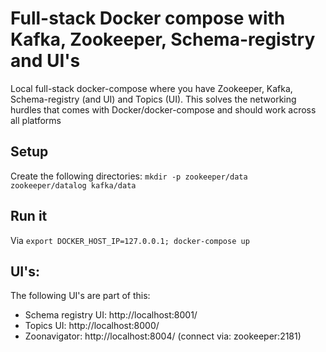 # Full-stack Docker compose with Kafka, Zookeeper, Schema-registry and UI's
Local full-stack docker-compose where you have Zookeeper, Kafka, Schema-registry (and UI) and Topics (UI). This solves the networking hurdles that comes with Docker/docker-compose and should work across all platforms

## Setup
Create the following directories:
```mkdir -p zookeeper/data zookeeper/datalog kafka/data```

## Run it
Via ```export DOCKER_HOST_IP=127.0.0.1; docker-compose up```

## UI's:
The following UI's are part of this:
* Schema registry UI: http://localhost:8001/
* Topics UI: http://localhost:8000/
* Zoonavigator: http://localhost:8004/ (connect via: zookeeper:2181)

